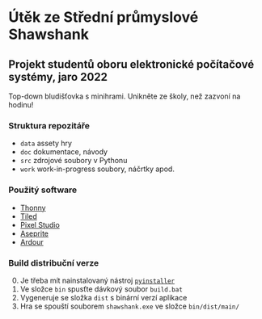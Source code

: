 # Útěk ze Střední průmyslové Shawshank

## Projekt studentů oboru elektronické počítačové systémy, jaro 2022

Top-down bludišťovka s minihrami. Unikněte ze školy, než zazvoní na hodinu!

### Struktura repozitáře
- `data` assety hry
- `doc` dokumentace, návody
- `src` zdrojové soubory v Pythonu
- `work` work-in-progress soubory, náčrtky apod.

### Použitý software
- [Thonny](https://thonny.org/)
- [Tiled](https://www.mapeditor.org/)
- [Pixel Studio](https://com-pixelstudio.en.uptodown.com/android)
- [Aseprite](https://www.aseprite.org/)
- [Ardour](https://ardour.org/)

### Build distribuční verze
0. Je třeba mít nainstalovaný nástroj [`pyinstaller`](https://pyinstaller.org/en/stable/index.html)
1. Ve složce `bin` spusťte dávkový soubor `build.bat`
2. Vygeneruje se složka `dist` s binární verzí aplikace
3. Hra se spouští souborem `shawshank.exe` ve složce `bin/dist/main/`

